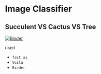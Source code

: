 # Image Classifier
## Succulent VS Cactus VS Tree

[![Binder](https://mybinder.org/badge_logo.svg)](https://mybinder.org/v2/gh/GaEun-KIM/Classifier/HEAD?urlpath=%2Fvoila%2Frender%2Fclassifier.ipynb)

used
- `fast.ai`
- `Voila`
- `Binder`

